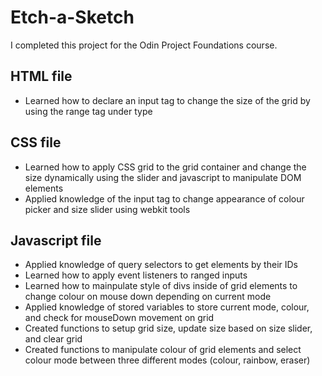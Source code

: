 # Etch-a-Sketch
I completed this project for the Odin Project Foundations course.
## HTML file
- Learned how to declare an input tag to change the size of the grid by using the range tag under type
## CSS file
- Learned how to apply CSS grid to the grid container and change the size dynamically using the slider and javascript to manipulate DOM elements 
- Applied knowledge of the input tag to change appearance of colour picker and size slider using webkit tools
## Javascript file
- Applied knowledge of query selectors to get elements by their IDs
- Learned how to apply event listeners to ranged inputs 
- Learned how to mainpulate style of divs inside of grid elements to change colour on mouse down depending on current mode
- Applied knowledge of stored variables to store current mode, colour, and check for mouseDown movement on grid
- Created functions to setup grid size, update size based on size slider, and clear grid
- Created functions to manipulate colour of grid elements and select colour mode between three different modes (colour, rainbow, eraser)